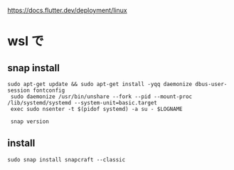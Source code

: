 https://docs.flutter.dev/deployment/linux

# wsl で
## snap install
```
sudo apt-get update && sudo apt-get install -yqq daemonize dbus-user-session fontconfig
 sudo daemonize /usr/bin/unshare --fork --pid --mount-proc /lib/systemd/systemd --system-unit=basic.target
 exec sudo nsenter -t $(pidof systemd) -a su - $LOGNAME
 
 snap version
```


## install
```
sudo snap install snapcraft --classic
```